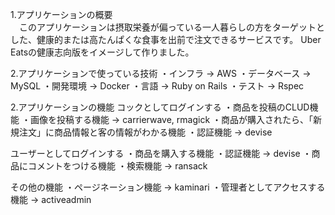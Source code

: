 1.アプリケーションの概要  
　このアプリケーションは摂取栄養が偏っている一人暮らしの方をターゲットとした、健康的または高たんぱくな食事を出前で注文できるサービスです。
Uber Eatsの健康志向版をイメージして作りました。

2.アプリケーションで使っている技術
・インフラ → AWS
・データベース → MySQL
・開発環境 → Docker
・言語 → Ruby on Rails
・テスト → Rspec

2.アプリケーションの機能
コックとしてログインする
・商品を投稿のCLUD機能
・画像を投稿する機能 → carrierwave, rmagick
・商品が購入されたら、「新規注文」に商品情報と客の情報がわかる機能
・認証機能 → devise

ユーザーとしてログインする
・商品を購入する機能
・認証機能 → devise
・商品にコメントをつける機能
・検索機能 → ransack

その他の機能
・ページネーション機能 → kaminari
・管理者としてアクセスする機能 → activeadmin
